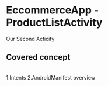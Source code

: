 <h1>EccommerceApp - ProductListActivity</h1>

Our Second Acticity</br>
<h2>Covered concept </h2></br>
1.Intents
2.AndroidManifest overview
  

 
